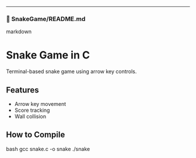 ---

### 📁 SnakeGame/README.md
markdown
# Snake Game in C

Terminal-based snake game using arrow key controls.

## Features
- Arrow key movement
- Score tracking
- Wall collision

## How to Compile
bash
gcc snake.c -o snake
./snake